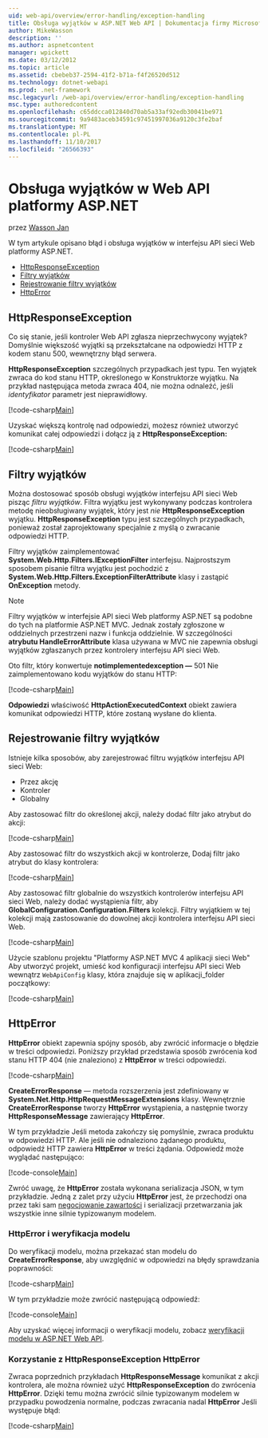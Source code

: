 ```yaml
---
uid: web-api/overview/error-handling/exception-handling
title: Obsługa wyjątków w ASP.NET Web API | Dokumentacja firmy Microsoft
author: MikeWasson
description: ''
ms.author: aspnetcontent
manager: wpickett
ms.date: 03/12/2012
ms.topic: article
ms.assetid: cbebeb37-2594-41f2-b71a-f4f26520d512
ms.technology: dotnet-webapi
ms.prod: .net-framework
msc.legacyurl: /web-api/overview/error-handling/exception-handling
msc.type: authoredcontent
ms.openlocfilehash: c65ddcca012840d70ab5a33af92edb30041be971
ms.sourcegitcommit: 9a9483aceb34591c97451997036a9120c3fe2baf
ms.translationtype: MT
ms.contentlocale: pl-PL
ms.lasthandoff: 11/10/2017
ms.locfileid: "26566393"
---
```

<a name="exception-handling-in-aspnet-web-api"></a>Obsługa wyjątków w Web API platformy ASP.NET
====================
przez [Wasson Jan](https://github.com/MikeWasson)

W tym artykule opisano błąd i obsługa wyjątków w interfejsu API sieci Web platformy ASP.NET.

- [HttpResponseException](#httpresponserexception)
- [Filtry wyjątków](#exception_filters)
- [Rejestrowanie filtry wyjątków](#registering_exception_filters)
- [HttpError](#httperror)

<a id="httpresponserexception"></a>
## <a name="httpresponseexception"></a>HttpResponseException

Co się stanie, jeśli kontroler Web API zgłasza nieprzechwycony wyjątek? Domyślnie większość wyjątki są przekształcane na odpowiedzi HTTP z kodem stanu 500, wewnętrzny błąd serwera.

**HttpResponseException** szczególnych przypadkach jest typu. Ten wyjątek zwraca do kod stanu HTTP, określonego w Konstruktorze wyjątku. Na przykład następująca metoda zwraca 404, nie można odnaleźć, jeśli *identyfikator* parametr jest nieprawidłowy.

[!code-csharp[Main](exception-handling/samples/sample1.cs)]

Uzyskać większą kontrolę nad odpowiedzi, możesz również utworzyć komunikat całej odpowiedzi i dołącz ją z **HttpResponseException:** 

[!code-csharp[Main](exception-handling/samples/sample2.cs)]

<a id="exception_filters"></a>
## <a name="exception-filters"></a>Filtry wyjątków

Można dostosować sposób obsługi wyjątków interfejsu API sieci Web pisząc *filtru wyjątków*. Filtra wyjątku jest wykonywany podczas kontrolera metodę nieobsługiwany wyjątek, który jest *nie* **HttpResponseException** wyjątku. **HttpResponseException** typu jest szczególnych przypadkach, ponieważ został zaprojektowany specjalnie z myślą o zwracanie odpowiedzi HTTP.

Filtry wyjątków zaimplementować **System.Web.Http.Filters.IExceptionFilter** interfejsu. Najprostszym sposobem pisanie filtra wyjątku jest pochodzić z **System.Web.Http.Filters.ExceptionFilterAttribute** klasy i zastąpić **OnException** metody.

> [!NOTE]
> Filtry wyjątków w interfejsie API sieci Web platformy ASP.NET są podobne do tych na platformie ASP.NET MVC. Jednak zostały zgłoszone w oddzielnych przestrzeni nazw i funkcja oddzielnie. W szczególności **atrybutu HandleErrorAttribute** klasa używana w MVC nie zapewnia obsługi wyjątków zgłaszanych przez kontrolery interfejsu API sieci Web.


Oto filtr, który konwertuje **notimplementedexception —** 501 Nie zaimplementowano kodu wyjątków do stanu HTTP:

[!code-csharp[Main](exception-handling/samples/sample3.cs)]

**Odpowiedzi** właściwość **HttpActionExecutedContext** obiekt zawiera komunikat odpowiedzi HTTP, które zostaną wysłane do klienta.

<a id="registering_exception_filters"></a>
## <a name="registering-exception-filters"></a>Rejestrowanie filtry wyjątków

Istnieje kilka sposobów, aby zarejestrować filtru wyjątków interfejsu API sieci Web:

- Przez akcję
- Kontroler
- Globalny

Aby zastosować filtr do określonej akcji, należy dodać filtr jako atrybut do akcji:

[!code-csharp[Main](exception-handling/samples/sample4.cs)]

Aby zastosować filtr do wszystkich akcji w kontrolerze, Dodaj filtr jako atrybut do klasy kontrolera:

[!code-csharp[Main](exception-handling/samples/sample5.cs)]

Aby zastosować filtr globalnie do wszystkich kontrolerów interfejsu API sieci Web, należy dodać wystąpienia filtr, aby **GlobalConfiguration.Configuration.Filters** kolekcji. Filtry wyjątkiem w tej kolekcji mają zastosowanie do dowolnej akcji kontrolera interfejsu API sieci Web.

[!code-csharp[Main](exception-handling/samples/sample6.cs)]

Użycie szablonu projektu "Platformy ASP.NET MVC 4 aplikacji sieci Web" Aby utworzyć projekt, umieść kod konfiguracji interfejsu API sieci Web wewnątrz `WebApiConfig` klasy, która znajduje się w aplikacji\_folder początkowy:

[!code-csharp[Main](exception-handling/samples/sample7.cs?highlight=5)]

<a id="httperror"></a>
## <a name="httperror"></a>HttpError

**HttpError** obiekt zapewnia spójny sposób, aby zwrócić informacje o błędzie w treści odpowiedzi. Poniższy przykład przedstawia sposób zwrócenia kod stanu HTTP 404 (nie znaleziono) z **HttpError** w treści odpowiedzi.

[!code-csharp[Main](exception-handling/samples/sample8.cs)]

**CreateErrorResponse** — metoda rozszerzenia jest zdefiniowany w **System.Net.Http.HttpRequestMessageExtensions** klasy. Wewnętrznie **CreateErrorResponse** tworzy **HttpError** wystąpienia, a następnie tworzy **HttpResponseMessage** zawierający **HttpError**.

W tym przykładzie Jeśli metoda zakończy się pomyślnie, zwraca produktu w odpowiedzi HTTP. Ale jeśli nie odnaleziono żądanego produktu, odpowiedź HTTP zawiera **HttpError** w treści żądania. Odpowiedź może wyglądać następująco:

[!code-console[Main](exception-handling/samples/sample9.cmd)]

Zwróć uwagę, że **HttpError** została wykonana serializacja JSON, w tym przykładzie. Jedną z zalet przy użyciu **HttpError** jest, że przechodzi ona przez taki sam [negocjowanie zawartości](../formats-and-model-binding/content-negotiation.md) i serializacji przetwarzania jak wszystkie inne silnie typizowanym modelem.

### <a name="httperror-and-model-validation"></a>HttpError i weryfikacja modelu

Do weryfikacji modelu, można przekazać stan modelu do **CreateErrorResponse**, aby uwzględnić w odpowiedzi na błędy sprawdzania poprawności:

[!code-csharp[Main](exception-handling/samples/sample10.cs)]

W tym przykładzie może zwrócić następującą odpowiedź:

[!code-console[Main](exception-handling/samples/sample11.cmd)]

Aby uzyskać więcej informacji o weryfikacji modelu, zobacz [weryfikacji modelu w ASP.NET Web API](../formats-and-model-binding/model-validation-in-aspnet-web-api.md).

### <a name="using-httperror-with-httpresponseexception"></a>Korzystanie z HttpResponseException HttpError

Zwraca poprzednich przykładach **HttpResponseMessage** komunikat z akcji kontrolera, ale można również użyć **HttpResponseException** do zwrócenia **HttpError**. Dzięki temu można zwrócić silnie typizowanym modelem w przypadku powodzenia normalne, podczas zwracania nadal **HttpError** Jeśli występuje błąd:

[!code-csharp[Main](exception-handling/samples/sample12.cs)]
